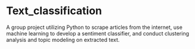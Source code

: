# Text_classification
A group project utilizing Python to scrape articles from the internet, use machine learning to develop a sentiment classifier, and conduct clustering analysis and topic modeling on extracted text.
